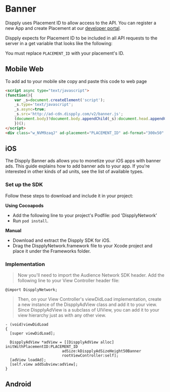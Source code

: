 # Banner

Dispply uses Placement ID to allow access to the API. You can register a new App and create Placement at our [developer portal](http://dispply.com/publishers/sign_in).

Dispply expects for Placement ID to be included in all API requests to the server in a get variable that looks like the following:

<aside class="notice">
You must replace <code>PLACEMENT_ID</code> with your placement's ID.
</aside>

## Mobile Web

To add ad to your mobile site copy and paste this code to web page

```html
<script async type="text/javascript">
(function(){
	var _s=document.createElement('script');
	_s.type='text/javascript';
	_s.async=true;
	_s.src='http://ad-cdn.dispply.com/v2/banner.js';
	(document.body)?document.body.appendChild(_s):document.head.appendChild(_s);
	})();
</script>
<div class="w_NVM9zaqJ" ad-placement="PLACEMENT_ID" ad-format="300x50" style="text-align: center"></div>
```

## iOS

The Dispply Banner ads allows you to monetize your iOS apps with banner ads. This guide explains how to add banner ads to your app. If you're interested in other kinds of ad units, see the list of available types.

### Set up the SDK

Follow these steps to download and include it in your project:

**Using Cocoapods**

* Add the following line to your project's Podfile: pod 'DispplyNetwork'
* Run `pod install`.

**Manual**
* Download and extract the Dispply SDK for iOS.
* Drag the DispplyNetwork.framework file to your Xcode project and place it under the Frameworks folder.

### Implementation

> Now you'll need to import the Audience Network SDK header. Add the following line to your View Controller header file:

```objective_c
@import DispplyNetwork;
```

> Then, on your View Controller's viewDidLoad implementation, create a new instance of the DispplyAdView class and add it to your view. Since DispplyAdView is a subclass of UIView, you can add it to your view hierarchy just as with any other view.

```objective_c
- (void)viewDidLoad
{
  [super viewDidLoad];

  DispplyAdView *adView = [[DispplyAdView alloc] initWithPlacementID:PLACEMENT_ID
                         adSize:kDispplyAdSizeHeight50Banner
                         rootViewController:self];
  [adView loadAd];
  [self.view addSubview:adView];
}
```

## Android
